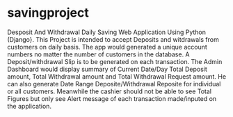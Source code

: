 # savingproject
Desposit And Withdrawal Daily Saving Web Application Using Python (Django}.
This Project is intended to accept Deposits and witdrawals from customers on daily basis. The app would generated a unique account numbers no 
matter the number of customers in the database. A Deposit/withdrawal Slip is to be generated on each transaction. The Admin Dashboard would 
display summary of Current Date/Day Total Deposit amount, Total Withdrawal amount and Total Withdrawal Request amount. He can also generate
Date Range Deposite/Withdrawal Reposite for individual or all customers.
Meanwhile the cashier should not be able to see Total Figures but only see Alert message of each 
transaction made/inputed on the application.
